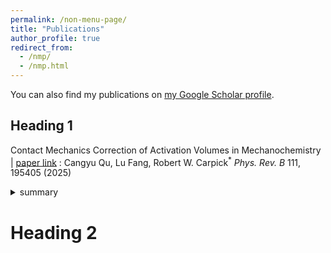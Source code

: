 ```yaml
---
permalink: /non-menu-page/
title: "Publications"
author_profile: true
redirect_from: 
  - /nmp/
  - /nmp.html
---
```

You can also find my publications on [my Google Scholar profile](https://scholar.google.com/citations?user=fSUo-qEAAAAJ&hl=en&oi=ao).

## Heading 1
Contact Mechanics Correction of Activation Volumes in Mechanochemistry | [paper link](https://journals.aps.org/prb/abstract/10.1103/PhysRevB.111.195405)
: Cangyu Qu, Lu Fang, Robert W. Carpick<sup>*</sup> _Phys. Rev. B_ 111, 195405 (2025)
<details>
  <summary> summary</summary>
  This work xxx.
</details>

Heading 2
======
